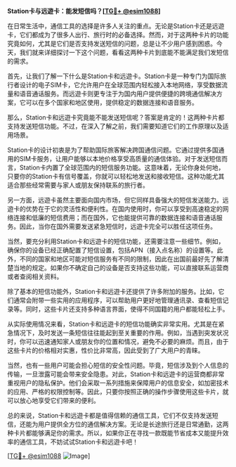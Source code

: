 **Station卡与远遊卡：能发短信吗？[[TG💪+ @esim1088](https://t.me/s/esim1088)]**

在日常生活中，通信工具的选择是许多人关注的重点。无论是Station卡还是远遊卡，它们都成为了很多人出行、旅行时的必备选择。然而，对于这两种卡片的功能究竟如何，尤其是它们是否支持发送短信的问题，总是让不少用户感到困惑。今天，我们就来详细探讨一下这个问题，看看这两种卡片到底能不能满足我们发短信的需求。

首先，让我们了解一下什么是Station卡和远遊卡。Station卡是一种专门为国际旅行者设计的电子SIM卡，它允许用户在全球范围内轻松接入本地网络，享受数据流量和语音通话服务。而远遊卡则更专注于为国内用户提供便捷的跨境通信解决方案，它可以在多个国家和地区使用，提供稳定的数据连接和语音服务。

那么，Station卡和远遊卡究竟能不能发送短信呢？答案是肯定的！这两种卡片都支持发送短信功能。不过，在深入了解之前，我们需要知道它们的工作原理以及适用场景。

Station卡的设计初衷是为了帮助国际旅客解决跨国通信问题。它通过提供多国通用的SIM卡服务，让用户能够以本地价格享受高质量的通信体验。对于发送短信而言，Station卡内置了全球范围内的短信服务功能。这意味着，无论你身处何地，只要你的Station卡有信号覆盖，你就可以轻松地发送和接收短信。这种功能尤其适合那些经常需要与家人或朋友保持联系的旅行者。

另一方面，远遊卡虽然主要面向国内市场，但它同样具备强大的短信发送能力。远遊卡的优势在于它的灵活性和便利性。在国内使用时，你可以享受到高速稳定的网络连接和低廉的短信费用；而在国外，它也能提供可靠的数据连接和语音通话服务。因此，当你在国外需要发送紧急短信时，远遊卡完全可以胜任这项任务。

当然，要充分利用Station卡和远遊卡的短信功能，还需要注意一些细节。例如，确保你的设备已经正确配置了短信设置，包括APN（接入点名称）的设置等。此外，不同的国家和地区可能对短信服务有不同的限制，因此在出国前最好先了解清楚当地的规定。如果你不确定自己的设备是否支持这些功能，可以直接联系运营商或者查阅相关资料。

除了基本的短信功能外，Station卡和远遊卡还提供了许多附加的服务。比如，它们通常会附带一些实用的应用程序，可以帮助用户更好地管理通讯录、查看短信记录等。同时，这些卡片还支持多种语言界面，使得不同国籍的用户都能轻松上手。

从实际使用情况来看，Station卡和远遊卡的短信功能确实非常实用。尤其是在紧急情况下，及时发送一条短信往往能起到至关重要的作用。例如，当遇到突发状况时，你可以迅速通知家人或朋友你的位置和情况，避免不必要的麻烦。而且，由于这些卡片的价格相对实惠，性价比非常高，因此受到了广大用户的青睐。

当然，也有一些用户可能会担心短信的安全性问题。毕竟，短信涉及到个人信息的传输，一旦泄露可能会带来安全隐患。对此，Station卡和远遊卡的运营商都非常重视用户的隐私保护。他们会采取一系列措施来保障用户的信息安全，如加密技术的应用、严格的权限控制等。因此，只要你按照正确的操作步骤使用这些卡片，就可以放心地享受它们带来的便利。

总的来说，Station卡和远遊卡都是值得信赖的通信工具，它们不仅支持发送短信，还能为用户提供全方位的通信解决方案。无论是长途旅行还是日常通勤，这两种卡片都能够满足你的需求。所以，如果你正在寻找一款既能节省成本又能提升效率的通信工具，不妨试试Station卡和远遊卡吧！

[[TG💪+ @esim1088](https://t.me/s/esim1088) ![Image](https://i.postimg.cc/4NQfJmqS/Snipaste-2025-05-13-00-14-12.png)]